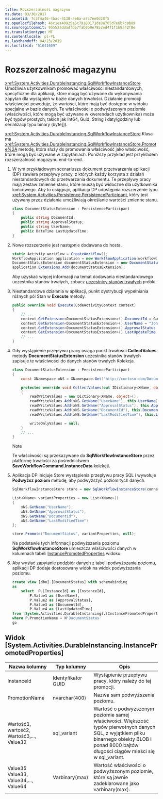 ```yaml
---
title: Rozszerzalność magazynu
ms.date: 03/30/2017
ms.assetid: 7c3f4a46-4bac-4138-ae6a-a7c7ee0d28f5
ms.openlocfilehash: 46c1ea40925a5c79180171da9a705d7e6b7c8b89
ms.sourcegitcommit: 9b552addadfb57fab0b9e7852ed4f1f1b8a42f8e
ms.translationtype: MT
ms.contentlocale: pl-PL
ms.lasthandoff: 04/23/2019
ms.locfileid: "61641609"
---
```

# <a name="store-extensibility"></a>Rozszerzalność magazynu

<xref:System.Activities.DurableInstancing.SqlWorkflowInstanceStore> Umożliwia użytkownikom promować właściwości niestandardowych, specyficzne dla aplikacji, które mogą być używane do wykonywania zapytań dla wystąpień w bazie danych trwałości. Działanie promocji właściwości powoduje, że wartości, które mają być dostępne w widoku specjalne w bazie danych. Te właściwości o podwyższonym poziomie (właściwości, które mogą być używane w kwerendach użytkownika) może być typów prostych, takich jak Int64, Guid, String i daty/godziny lub serializacji typu binary (byte[]).

<xref:System.Activities.DurableInstancing.SqlWorkflowInstanceStore> Klasa ma <xref:System.Activities.DurableInstancing.SqlWorkflowInstanceStore.Promote%2A> metodę, która służy do promowania właściwość jako właściwość, które mogą być używane w zapytaniach. Poniższy przykład jest przykładem rozszerzalność magazynu end-to-end.

1. W tym przykładowym scenariuszu dokument przetwarzania aplikacji (DP) zawiera przepływy pracy, z których każdy korzysta z działań niestandardowych do przetwarzania dokumentu. Te przepływy pracy mają zestaw zmienne stanu, które muszą być widoczne dla użytkownika końcowego. Aby to osiągnąć, aplikacja DP udostępnia rozszerzenie typu <xref:System.Activities.Persistence.PersistenceParticipant>, który jest używany przez działania umożliwiają określanie wartości zmienne stanu.

    ```csharp
    class DocumentStatusExtension : PersistenceParticipant
    {
        public string DocumentId;
        public string ApprovalStatus;
        public string UserName;
        public DateTime LastUpdateTime;
    }
    ```

2. Nowe rozszerzenie jest następnie dodawana do hosta.

    ```csharp
    static Activity workflow = CreateWorkflow();
    WorkflowApplication application = new WorkflowApplication(workflow);
    DocumentStatusExtension documentStatusExtension = new DocumentStatusExtension ();
    application.Extensions.Add(documentStatusExtension);
    ```

     Aby uzyskać więcej informacji na temat dodawania niestandardowego uczestnika stanów trwałych, zobacz [uczestnicy stanów trwałych](persistence-participants.md) próbki.

3. Niestandardowe działania w aplikacji, punkt dystrybucji wypełniania różnych pól Stan w **Execute** metody.

    ```csharp
    public override void Execute(CodeActivityContext context)
    {
        // ...
        context.GetExtension<DocumentStatusExtension>().DocumentId = Guid.NewGuid();
        context.GetExtension<DocumentStatusExtension>().UserName = "John Smith";
        context.GetExtension<DocumentStatusExtension>().ApprovalStatus = "Approved";
        context.GetExtension<DocumentStatusExtension>().LastUpdateTime = DateTime.Now();
        // ...
    }
    ```

4. Gdy wystąpienie przepływu pracy osiąga punkt trwałości **CollectValues** metody **DocumentStatusExtension** uczestnika stanów trwałych zapisuje te właściwości do danych stanów trwałych Kolekcja.

    ```csharp
    class DocumentStatusExtension : PersistenceParticipant
    {
        const XNamespace xNS = XNamespace.Get("http://contoso.com/DocumentStatus");

        protected override void CollectValues(out IDictionary<XName, object> readWriteValues, out IDictionary<XName, object> writeOnlyValues)
        {
            readWriteValues = new Dictionary<XName, object>();
            readWriteValues.Add(xNS.GetName("UserName"), this.UserName);
            readWriteValues.Add(xNS.GetName("ApprovalStatus"), this.ApprovalStatus);
            readWriteValues.Add(xNS.GetName("DocumentId"), this.DocumentId);
            readWriteValues.Add(xNS.GetName("LastModifiedTime"), this.LastUpdateTime);

            writeOnlyValues = null;
        }
        // ...
    }
    ```

    > [!NOTE]
    > Te właściwości są przekazywane do **SqlWorkflowInstanceStore** przez platformę trwałości za pośrednictwem **SaveWorkflowCommand.InstanceData** kolekcji.

5. Aplikacja DP inicjuje Store wystąpienia przepływu pracy SQL i wywołuje **Podwyższ poziom** metodę, aby podwyższyć poziom tych danych.

    ```csharp
    SqlWorkflowInstanceStore store = new SqlWorkflowInstanceStore(connectionString);

    List<XName> variantProperties = new List<XName>()
    {
        xNS.GetName("UserName"),
        xNS.GetName("ApprovalStatus"),
        xNS.GetName("DocumentId"),
        xNS.GetName("LastModifiedTime")
    };

    store.Promote("DocumentStatus", variantProperties, null);
    ```

    Na podstawie tych informacji podwyższania poziomu **SqlWorkflowInstanceStore** umieszcza właściwości danych w kolumnach tabeli [InstancePromotedProperties](#InstancePromotedProperties) widoku.

6. Aby wysłać zapytanie podzbiór danych z tabeli podwyższania poziomu, aplikacji DP dodaje dostosowany widok na widok podwyższania poziomu.

    ```sql
    create view [dbo].[DocumentStatus] with schemabinding
    as
        select  P.[InstanceId] as [InstanceId],
            P.Value1 as [UserName],
            P.Value2 as [ApprovalStatus],
            P.Value3 as [DocumentId],
            P.Value4 as [LastUpdatedTime]
    from [System.Activities.DurableInstancing].[InstancePromotedProperties] as P
    where P.PromotionName = N'DocumentStatus'
    go
    ```

## <a name="InstancePromotedProperties"></a> Widok [System.Activities.DurableInstancing.InstancePromotedProperties]

|Nazwa kolumny|Typ kolumny|Opis|
|-----------------|-----------------|-----------------|
|InstanceId|Identyfikator GUID|Wystąpienie przepływu pracy, który należy do tej promocji.|
|PromotionName|nvarchar(400)|Nazwa sam podwyższenia poziomu.|
|Wartość1, wartość2, Wartość3,..., Value32|sql_variant|Wartość o podwyższonym poziomie samej właściwości. Większość typów pierwotnych danych SQL, z wyjątkiem pliku binarnego obiekty BLOB i ponad 8000 bajtów długości ciągów mieści się w sql_variant.|
|Value35 Value33, Value34,..., Value64|Varbinary(max)|Wartość właściwości o podwyższonym poziomie, które są jawnie zadeklarowane jako varbinary(max).|
